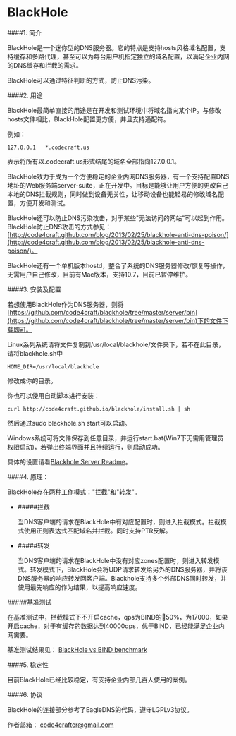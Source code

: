 BlackHole
=========

####1. 简介

BlackHole是一个迷你型的DNS服务器。它的特点是支持hosts风格域名配置，支持缓存和多路代理，甚至可以为每台用户机指定独立的域名配置，以满足企业内网的DNS缓存和拦截的需求。

BlackHole可以通过特征判断的方式，防止DNS污染。

####2. 用途

BlackHole最简单直接的用途是在开发和测试环境中将域名指向某个IP。与修改hosts文件相比，BlackHole配置更方便，并且支持通配符。

例如：

	127.0.0.1	*.codecraft.us
	
表示将所有以.codecraft.us形式结尾的域名全部指向127.0.0.1。

BlackHole致力于成为一个方便稳定的企业内网DNS服务器，有一个支持配置DNS地址的Web服务端server-suite，正在开发中。目标是能够让用户方便的更改自己本地的DNS拦截规则，同时做到设备无关性，让移动设备也能轻易的修改域名配置，方便开发和测试。

BlackHole还可以防止DNS污染攻击，对于某些"无法访问的网站"可以起到作用。BlackHole防止DNS攻击的方式参见：[http://code4craft.github.com/blog/2013/02/25/blackhole-anti-dns-poison/](http://code4craft.github.com/blog/2013/02/25/blackhole-anti-dns-poison/)。

BlackHole还有一个单机版本hostd，整合了系统的DNS服务器修改/恢复等操作，无需用户自己修改，目前有Mac版本，支持10.7，目前已暂停维护。

####3. 安装及配置

若想使用BlackHole作为DNS服务器，则将[https://github.com/code4craft/blackhole/tree/master/server/bin](https://github.com/code4craft/blackhole/tree/master/server/bin)下的文件下载即可。

Linux系列系统请将文件复制到/usr/local/blackhole/文件夹下，若不在此目录，请将blackhole.sh中


	HOME_DIR=/usr/local/blackhole
	
修改成你的目录。

你也可以使用自动脚本进行安装：

	curl http://code4craft.github.io/blackhole/install.sh | sh
	
然后通过sudo blackhole.sh start可以启动。

Windows系统可将文件保存到任意目录，并运行start.bat(Win7下无需用管理员权限启动)，若弹出终端界面并且持续运行，则启动成功。

具体的设置请看[Blackhole Server Readme](https://github.com/code4craft/blackhole/blob/master/server/README.md)。

####4. 原理：

BlackHole存在两种工作模式："拦截"和"转发"。

* #####拦截


	当DNS客户端的请求在BlackHole中有对应配置时，则进入拦截模式。拦截模式使用正则表达式匹配域名并拦截。同时支持PTR反解。

* #####转发

	当DNS客户端的请求在BlackHole中没有对应zones配置时，则进入转发模式。转发模式下，BlackHole会将UDP请求转发给另外的DNS服务器，并将该DNS服务器的响应转发回客户端。Blackhole支持多个外部DNS同时转发，并使用最先响应的作为结果，以提高响应速度。
		
#####基准测试

在基准测试中，拦截模式下不开启cache，qps为BIND的50%，为17000，如果开启cache，对于有缓存的数据达到40000qps，优于BIND，已经能满足企业内网需要。

基准测试结果见：
[BlackHole vs BIND benchmark](https://github.com/flashsword20/blackhole/blob/master/benchmark)

####5. 稳定性

目前BlackHole已经比较稳定，有支持企业内部几百人使用的案例。

####6. 协议

BlackHole的连接部分参考了EagleDNS的代码，遵守LGPLv3协议。

作者邮箱：
code4crafter@gmail.com